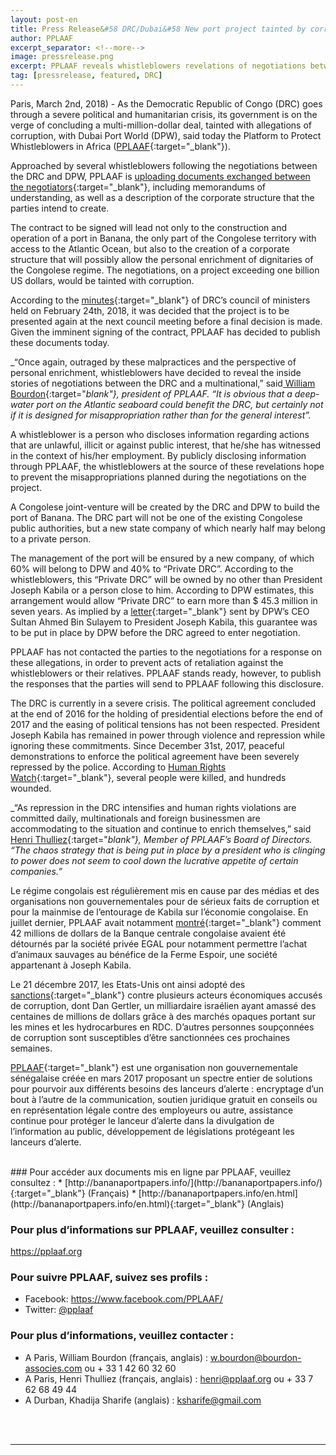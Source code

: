 ```yaml
---
layout: post-en
title: Press Release&#58 DRC/Dubai&#58 New port project tainted by corruption charges
author: PPLAAF
excerpt_separator: <!--more-->
image: pressrelease.png
excerpt: PPLAAF reveals whistleblowers revelations of negotiations between the DRC government and Dubai Port World
tag: [pressrelease, featured, DRC]
---
```


Paris, March 2nd, 2018) - As the Democratic Republic of Congo (DRC) goes through a severe political and humanitarian crisis, its government is on the verge of concluding a multi-million-dollar deal, tainted with allegations of corruption, with Dubai Port World (DPW), said today the Platform to Protect Whistleblowers in Africa ([PPLAAF](https://pplaaf.org/){:target="_blank"}).

Approached by several whistleblowers following the negotiations between the DRC and DPW, PPLAAF is [uploading documents exchanged between the negotiators](http://bananaportpapers.info/){:target="_blank"}, including memorandums of understanding, as well as a description of the corporate structure that the parties intend to create.

The contract to be signed will lead not only to the construction and operation of a port in Banana, the only part of the Congolese territory with access to the Atlantic Ocean, but also to the creation of a corporate structure that will possibly allow the personal enrichment of dignitaries of the Congolese regime. The negotiations, on a project exceeding one billion US dollars, would be tainted with corruption.

According to the [minutes](http://bananaportpapers.info/annexures/fr/annexe12-compte-rendu-du-conseil-des-ministres-du-21fev2018.pdf){:target="_blank"} of DRC’s council of ministers held on February 24th, 2018, it was decided that the project is to be presented again at the next council meeting before a final decision is made. Given the imminent signing of the contract, PPLAAF has decided to publish these documents today.

_“Once again, outraged by these malpractices and the perspective of personal enrichment, whistleblowers have decided to reveal the inside stories of negotiations between the DRC and a multinational,” said[ William Bourdon](https://pplaaf.org/who-we-are.html){:target="_blank"}, president of PPLAAF. “It is obvious that a deep-water port on the Atlantic seaboard could benefit the DRC, but certainly not if it is designed for misappropriation rather than for the general interest”._

A whistleblower is a person who discloses information regarding actions that are unlawful, illicit or against public interest, that he/she has witnessed in the context of his/her employment. By publicly disclosing information through PPLAAF, the whistleblowers at the source of these revelations hope to prevent the misappropriations planned during the negotiations on the project.

A Congolese joint-venture will be created by the DRC and DPW to build the port of Banana. The DRC part will not be one of the existing Congolese public authorities, but a new state company of which nearly half may belong to a private person.

The management of the port will be ensured by a new company, of which 60% will belong to DPW and 40% to “Private DRC”. According to the whistleblowers, this “Private DRC” will be owned by no other than President Joseph Kabila or a person close to him. According to DPW estimates, this arrangement would allow “Private DRC” to earn more than $ 45.3 million in seven years. As implied by a [letter](http://bananaportpapers.info/annexures/fr/annexe2-lettre-du-04.10.16-envoyee-par-le-sultan-au-president-kabila.pdf){:target="_blank"} sent by DPW’s CEO Sultan Ahmed Bin Sulayem to President Joseph Kabila, this guarantee was to be put in place by DPW before the DRC agreed to enter negotiation.

PPLAAF has not contacted the parties to the negotiations for a response on these allegations, in order to prevent acts of retaliation against the whistleblowers or their relatives. PPLAAF stands ready, however, to publish the responses that the parties will send to PPLAAF following this disclosure.

The DRC is currently in a severe crisis. The political agreement concluded at the end of 2016 for the holding of presidential elections before the end of 2017 and the easing of political tensions has not been respected. President Joseph Kabila has remained in power through violence and repression while ignoring these commitments. Since December 31st, 2017, peaceful demonstrations to enforce the political agreement have been severely repressed by the police. According to [Human Rights Watch](https://www.hrw.org/fr/news/2018/01/20/rd-congo-les-forces-de-securite-ont-tire-sur-des-fideles-catholiques){:target="_blank"}, several people were killed, and hundreds wounded.

_“As repression in the DRC intensifies and human rights violations are committed daily, multinationals and foreign businessmen are accommodating to the situation and continue to enrich themselves,” said [Henri Thulliez](https://twitter.com/HenriThulliez){:target="_blank"}, Member of PPLAAF’s Board of Directors. “The chaos strategy that is being put in place by a president who is clinging to power does not seem to cool down the lucrative appetite of certain companies.”_

Le régime congolais est régulièrement mis en cause par des médias et des organisations non gouvernementales pour de sérieux faits de corruption et pour la mainmise de l’entourage de Kabila sur l’économie congolaise. En juillet dernier, PPLAAF avait notamment [montré](http://lumumbapapers.info/){:target="_blank"} comment 42 millions de dollars de la Banque centrale congolaise avaient été détournés par la société privée EGAL pour notamment permettre l’achat d’animaux sauvages au bénéfice de la Ferme Espoir, une société appartenant à Joseph Kabila. 

Le 21 décembre 2017, les Etats-Unis ont ainsi adopté des [sanctions](https://home.treasury.gov/news/press-releases/sm0243){:target="_blank"} contre plusieurs acteurs économiques accusés de corruption, dont Dan Gertler, un milliardaire israélien ayant amassé des centaines de millions de dollars grâce à des marchés opaques portant sur les mines et les hydrocarbures en RDC. D’autres personnes soupçonnées de corruption sont susceptibles d’être sanctionnées ces prochaines semaines. 

[PPLAAF](https://pplaaf.org){:target="_blank"} est une organisation non gouvernementale sénégalaise créée en mars 2017 proposant un spectre entier de solutions pour pourvoir aux différents besoins des lanceurs d’alerte : encryptage d’un bout à l’autre de la communication, soutien juridique gratuit en conseils ou en représentation légale contre des employeurs ou autre, assistance continue pour protéger le lanceur d’alerte dans la divulgation de l’information au public, développement de législations protégeant les lanceurs d’alerte. 


<br>
### Pour accéder aux documents mis en ligne par PPLAAF, veuillez consultez :
* [http://bananaportpapers.info/](http://bananaportpapers.info/){:target="_blank"} (Français)
* [http://bananaportpapers.info/en.html](http://bananaportpapers.info/en.html){:target="_blank"} (Anglais)

### Pour plus d’informations sur PPLAAF, veuillez consulter :
<https://pplaaf.org>

### Pour suivre PPLAAF, suivez ses profils :
- Facebook: <https://www.facebook.com/PPLAAF/>
- Twitter: [@pplaaf](https://twitter.com/pplaaf)

### Pour plus d’informations, veuillez contacter :
- A Paris, William Bourdon (français, anglais) : [w.bourdon@bourdon-associes.com](mailto:w.bourdon@bourdon-associes.com) ou + 33 1 42 60 32 60
- A Paris, Henri Thulliez (français, anglais) : [henri@pplaaf.org](mailto:henri@pplaaf.org) ou + 33 7 62 68 49 44
- A Durban, Khadija Sharife (anglais) : [ksharife@gmail.com](mailto:ksharife@gmail.com) 


<br>
<br>

----------------------